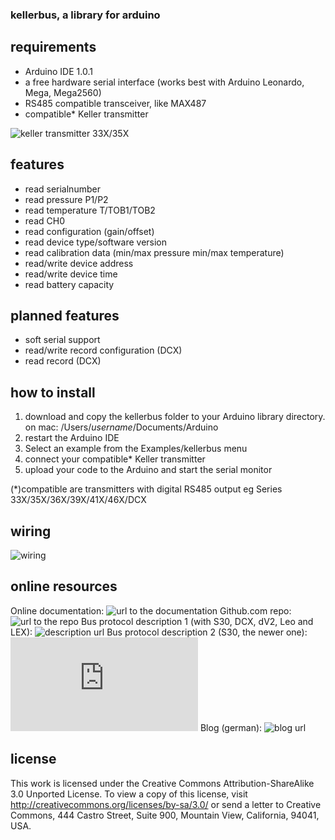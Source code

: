 ### kellerbus, a library for arduino

## requirements
- Arduino IDE 1.0.1
- a free hardware serial interface (works best with Arduino Leonardo, Mega, Mega2560)
- RS485 compatible transceiver, like MAX487
- compatible* Keller transmitter

![keller transmitter 33X/35X](http://www.elektrotechnik.vogel.de/imgserver/bdb/212800/212831/4.jpg)

## features
- read serialnumber
- read pressure P1/P2
- read temperature T/TOB1/TOB2
- read CH0
- read configuration (gain/offset)
- read device type/software version
- read calibration data (min/max pressure min/max temperature)
- read/write device address
- read/write device time
- read battery capacity

## planned features
- soft serial support
- read/write record configuration (DCX)
- read record (DCX)

## how to install
1. download and copy the kellerbus folder to your Arduino library directory.<br/>on mac: /Users/_username_/Documents/Arduino
2. restart the Arduino IDE
3. Select an example from the Examples/kellerbus menu
4. connect your compatible* Keller transmitter
5. upload your code to the Arduino and start the serial monitor

(*)compatible are transmitters with digital RS485 output
eg Series 33X/35X/36X/39X/41X/46X/DCX

## wiring

![wiring](http://dl.dropbox.com/u/2486346/rs485-5.jpg)


## online resources
Online documentation: ![url to the documentation](http://thewknd.github.com/kellerbus/)
Github.com repo: ![url to the repo](https://github.com/thewknd/kellerbus)
Bus protocol description 1 (with S30, DCX, dV2, Leo and LEX): ![description url](http://www.keller-druck.ch/home_e/paprod_e/progrcode_e.asp)
Bus protocol description 2 (S30, the newer one): ![description url](http://www.keller-druck.ch/picts/pdf/engl/comm_protocol_e.pdf)
Blog (german): ![blog url](http://tinytiger.ch/blog/)

## license

This work is licensed under the Creative Commons Attribution-ShareAlike 3.0 Unported License. To view a copy of this license, visit http://creativecommons.org/licenses/by-sa/3.0/ or send a letter to Creative Commons, 444 Castro Street, Suite 900, Mountain View, California, 94041, USA.
